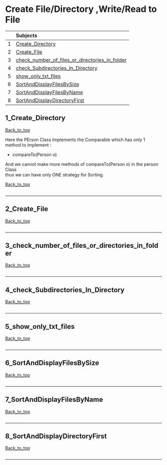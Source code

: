 
# Create File/Directory ,Write/Read to File


|     |  Subjects                     |
|:---:|:------------------------------| 
|  1  |[Create_Directory](#1_Create_Directory)    | 
|  2  |[Create_File](#2_Create_File)  |   
|  3  |[check_number_of_files_or_directories_in_folder](#3_check_number_of_files_or_directories_in_folder) |   
|  4  |[check_Subdirectories_In_Directory](#4_check_Subdirectories_In_Directory)   |   
|  5  |[show_only_txt_files](#5_show_only_txt_files) |
|  6  |[SortAndDisplayFilesBySize](#6_SortAndDisplayFilesBySize) |
|  7  |[SortAndDisplayFilesByName](#7_SortAndDisplayFilesByName) |
|  8  |[SortAndDisplayDirectoryFirst](#8_SortAndDisplayDirectoryFirst) |




## 1_Create_Directory
[Back_to_top](#Table-of-contents)

Here the PErson Class Implements the Comparable which has only 1 method to implement :
- compareTo(Person o) 

And we cannot make more methods of compareTo(Person o) in the person Class</br>
thus we can have only ONE strategy for Sorting.


[Back_to_top](#Table-of-contents)

```java


```
----------------------------------------------------------------------------------------------------------

## 2_Create_File

[Back_to_top](#Table-of-contents)

```java


```
----------------------------------------------------------------------------------------------------------


## 3_check_number_of_files_or_directories_in_folder

[Back_to_top](#Table-of-contents)

```java

```
----------------------------------------------------------------------------------------------------------


## 4_check_Subdirectories_In_Directory

[Back_to_top](#Table-of-contents)
```java

```
----------------------------------------------------------------------------------------------------------

## 5_show_only_txt_files

[Back_to_top](#Table-of-contents)
```java

```
----------------------------------------------------------------------------------------------------------

## 6_SortAndDisplayFilesBySize

[Back_to_top](#Table-of-contents)
```java

```
----------------------------------------------------------------------------------------------------------

## 7_SortAndDisplayFilesByName

[Back_to_top](#Table-of-contents)
```java

```
----------------------------------------------------------------------------------------------------------

## 8_SortAndDisplayDirectoryFirst

[Back_to_top](#Table-of-contents)
```java

```
----------------------------------------------------------------------------------------------------------

